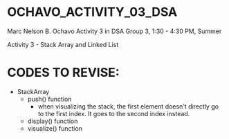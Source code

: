 # OCHAVO_ACTIVITY_03_DSA

Marc Nelson B. Ochavo Activity 3 in DSA Group 3, 1:30 - 4:30 PM, Summer

Activity 3 - Stack Array and Linked List

# CODES TO REVISE:
- StackArray
	- push() function
		- when visualizing the stack, the first element doesn't directly go to the first index. It goes to the second index instead.
	- display() function 
	- visualize() function
